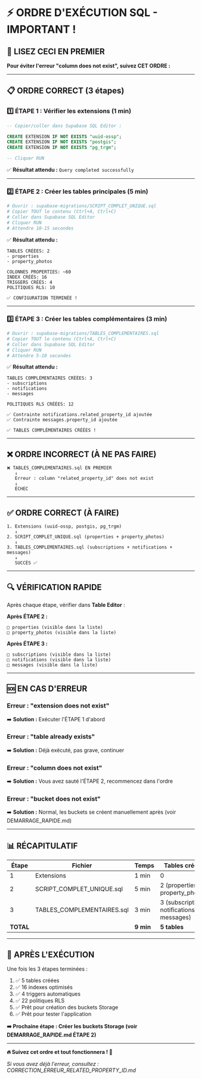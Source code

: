 # ⚡ ORDRE D'EXÉCUTION SQL - IMPORTANT !

## 🚨 LISEZ CECI EN PREMIER

**Pour éviter l'erreur "column does not exist", suivez CET ORDRE :**

---

## 📋 ORDRE CORRECT (3 étapes)

### 1️⃣ ÉTAPE 1 : Vérifier les extensions (1 min)

```sql
-- Copier/coller dans Supabase SQL Editor :

CREATE EXTENSION IF NOT EXISTS "uuid-ossp";
CREATE EXTENSION IF NOT EXISTS "postgis";
CREATE EXTENSION IF NOT EXISTS "pg_trgm";

-- Cliquer RUN
```

✅ **Résultat attendu :** `Query completed successfully`

---

### 2️⃣ ÉTAPE 2 : Créer les tables principales (5 min)

```bash
# Ouvrir : supabase-migrations/SCRIPT_COMPLET_UNIQUE.sql
# Copier TOUT le contenu (Ctrl+A, Ctrl+C)
# Coller dans Supabase SQL Editor
# Cliquer RUN
# Attendre 10-15 secondes
```

✅ **Résultat attendu :**
```
TABLES CRÉÉES: 2
- properties
- property_photos

COLONNES PROPERTIES: ~60
INDEX CRÉÉS: 16
TRIGGERS CRÉÉS: 4
POLITIQUES RLS: 10

✅ CONFIGURATION TERMINÉE !
```

---

### 3️⃣ ÉTAPE 3 : Créer les tables complémentaires (3 min)

```bash
# Ouvrir : supabase-migrations/TABLES_COMPLEMENTAIRES.sql
# Copier TOUT le contenu (Ctrl+A, Ctrl+C)
# Coller dans Supabase SQL Editor
# Cliquer RUN
# Attendre 5-10 secondes
```

✅ **Résultat attendu :**
```
TABLES COMPLÉMENTAIRES CRÉÉES: 3
- subscriptions
- notifications
- messages

POLITIQUES RLS CRÉÉES: 12

✅ Contrainte notifications.related_property_id ajoutée
✅ Contrainte messages.property_id ajoutée

✅ TABLES COMPLÉMENTAIRES CRÉÉES !
```

---

## ❌ ORDRE INCORRECT (À NE PAS FAIRE)

```
❌ TABLES_COMPLEMENTAIRES.sql EN PREMIER
   ↓
   Erreur : column "related_property_id" does not exist
   ↓
   ÉCHEC
```

---

## ✅ ORDRE CORRECT (À FAIRE)

```
1. Extensions (uuid-ossp, postgis, pg_trgm)
   ↓
2. SCRIPT_COMPLET_UNIQUE.sql (properties + property_photos)
   ↓
3. TABLES_COMPLEMENTAIRES.sql (subscriptions + notifications + messages)
   ↓
   SUCCÈS ✅
```

---

## 🔍 VÉRIFICATION RAPIDE

Après chaque étape, vérifier dans **Table Editor** :

**Après ÉTAPE 2 :**
```
□ properties (visible dans la liste)
□ property_photos (visible dans la liste)
```

**Après ÉTAPE 3 :**
```
□ subscriptions (visible dans la liste)
□ notifications (visible dans la liste)
□ messages (visible dans la liste)
```

---

## 🆘 EN CAS D'ERREUR

### Erreur : "extension does not exist"
➡️ **Solution :** Exécuter l'ÉTAPE 1 d'abord

### Erreur : "table already exists"
➡️ **Solution :** Déjà exécuté, pas grave, continuer

### Erreur : "column does not exist"
➡️ **Solution :** Vous avez sauté l'ÉTAPE 2, recommencez dans l'ordre

### Erreur : "bucket does not exist"
➡️ **Solution :** Normal, les buckets se créent manuellement après (voir DEMARRAGE_RAPIDE.md)

---

## 📊 RÉCAPITULATIF

| Étape | Fichier | Temps | Tables créées |
|-------|---------|-------|---------------|
| 1 | Extensions | 1 min | 0 |
| 2 | SCRIPT_COMPLET_UNIQUE.sql | 5 min | 2 (properties, property_photos) |
| 3 | TABLES_COMPLEMENTAIRES.sql | 3 min | 3 (subscriptions, notifications, messages) |
| **TOTAL** | | **9 min** | **5 tables** |

---

## 🎯 APRÈS L'EXÉCUTION

Une fois les 3 étapes terminées :

1. ✅ 5 tables créées
2. ✅ 16 indexes optimisés
3. ✅ 4 triggers automatiques
4. ✅ 22 politiques RLS
5. ✅ Prêt pour création des buckets Storage
6. ✅ Prêt pour tester l'application

**➡️ Prochaine étape : Créer les buckets Storage (voir DEMARRAGE_RAPIDE.md ÉTAPE 2)**

---

**🔥 Suivez cet ordre et tout fonctionnera ! 💪**

*Si vous avez déjà l'erreur, consultez : CORRECTION_ERREUR_RELATED_PROPERTY_ID.md*
